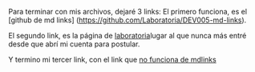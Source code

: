 Para terminar con mis archivos, dejaré 3 links:
El primero funciona, es el [github de md links] (https://github.com/Laboratoria/DEV005-md-links).

El segundo link, es la página de [laboratoria](https://www.laboratoria.la/)lugar al que nunca más entré desde que abrí mi cuenta para postular.

Y termino mi tercer link, con el link que [no funciona de mdlinks](http://community.laboratoria.la/tmodulos-librerias-paquetes-frameworks-cual-es-la-diferencia/175)